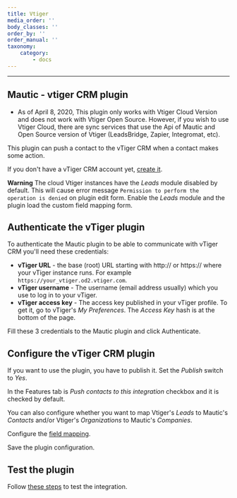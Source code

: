 ```yaml
---
title: Vtiger
media_order: ''
body_classes: ''
order_by: ''
order_manual: ''
taxonomy:
    category:
        - docs
---
```


-------------------

## Mautic - vtiger CRM plugin
* As of April 8, 2020, This plugin only works with Vtiger Cloud Version and does not work with Vtiger Open Source. However, if you wish to use Vtiger Cloud, there are sync services that use the Api of Mautic and Open Source version of Vtiger (LeadsBridge, Zapier, Integromat, etc). 

This plugin can push a contact to the vTiger CRM when a contact makes some action. 

If you don't have a vTiger CRM account yet, [create it][vTiger-crm].

**Warning** The cloud Vtiger instances have the _Leads_ module disabled by default. This will cause error message `Permission to perform the operation is denied` on plugin edit form. Enable the _Leads_ module and the plugin load the custom field mapping form.

## Authenticate the vTiger plugin

To authenticate the Mautic plugin to be able to communicate with vTiger CRM you'll need these credentials:

- **vTiger URL** - the base (root) URL starting with http:// or https:// where your vTiger instance runs. For example `https://your_vtiger.od2.vtiger.com`.
- **vTiger username** - The username (email address usually) which you use to log in to your vTiger.
- **vTiger access key** - The access key published in your vTiger profile. To get it, go to vTiger's *My Preferences*. The *Access Key* hash is at the bottom of the page.

Fill these 3 credentials to the Mautic plugin and click Authenticate.

## Configure the vTiger CRM plugin

If you want to use the plugin, you have to publish it. Set the *Publish* switch to *Yes*.

In the Features tab is *Push contacts to this integration* checkbox and it is checked by default.

You can also configure whether you want to map Vtiger's _Leads_ to Mautic's _Contacts_ and/or Vtiger's _Organizations_ to Mautic's _Companies_.

Configure the [field mapping][field-mapping].

Save the plugin configuration.

## Test the plugin

Follow [these steps][testing] to test the integration.

[vTiger-crm]: <https://www.vtiger.com/>
[field-mapping]: </plugins/plugin-resources/field-mapping>
[testing]: </plugins/plugin-resources/testing-integrations>
